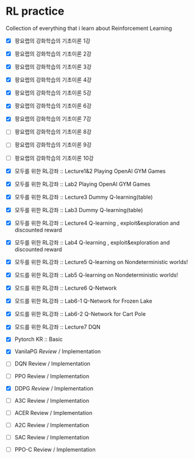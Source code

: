 # RL practice

Collection of everything that i learn about Reinforcement Learning

- [x] 팡요랩의 강화학습의 기초이론 1강
- [x] 팡요랩의 강화학습의 기초이론 2강
- [x] 팡요랩의 강화학습의 기초이론 3강
- [x] 팡요랩의 강화학습의 기초이론 4강
- [x] 팡요랩의 강화학습의 기초이론 5강
- [x] 팡요랩의 강화학습의 기초이론 6강
- [x] 팡요랩의 강화학습의 기초이론 7강
- [ ] 팡요랩의 강화학습의 기초이론 8강
- [ ] 팡요랩의 강화학습의 기초이론 9강
- [ ] 팡요랩의 강화학습의 기초이론 10강
- [x] 모두를 위한 RL강좌 :: Lecture1&2 Playing OpenAI GYM Games
- [x] 모두를 위한 RL강좌 :: Lab2 Playing OpenAI GYM Games
- [x] 모두를 위한 RL강좌 :: Lecture3 Dummy Q-learning(table)
- [x] 모두를 위한 RL강좌 :: Lab3 Dummy Q-learning(table)
- [x] 모두를 위한 RL강좌 :: Lecture4 Q-learning , exploit&exploration and discounted reward
- [x] 모두를 위한 RL강좌 :: Lab4 Q-learning , exploit&exploration and discounted reward
- [x] 모두를 위한 RL강좌 :: Lecture5 Q-learning on Nondeterministic worlds!
- [x] 모드를 위한 RL강좌 :: Lab5 Q-learning on Nondeterministic worlds!
- [x] 모드를 위한 RL강좌 :: Lecture6 Q-Network
- [x] 모드를 위한 RL강좌 :: Lab6-1 Q-Network for Frozen Lake
- [x] 모드를 위한 RL강좌 :: Lab6-2 Q-Network for Cart Pole
- [x] 모드를 위한 RL강좌 :: Lecture7 DQN
- [x] Pytorch  KR :: Basic
- [x] VanilaPG *Review* / Implementation
- [ ] DQN        Review / Implementation  
- [ ] PPO         Review / Implementation    
- [x] DDPG      *Review* / Implementation    
- [ ] A3C          Review / Implementation    
- [ ] ACER      Review / Implementation   
- [ ] A2C        Review / Implementation   
- [ ] SAC        Review / Implementation  
- [ ] PPO-C   Review / Implementation    





